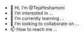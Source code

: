 - 👋 Hi, I’m @TejaYeshamoni
- 👀 I’m interested in ...
- 🌱 I’m currently learning ...
- 💞️ I’m looking to collaborate on ...
- 📫 How to reach me ...

<!---
TejaYeshamoni/TejaYeshamoni is a ✨ special ✨ repository because its `README.md` (this file) appears on your GitHub profile.
You can click the Preview link to take a look at your changes.
--->
